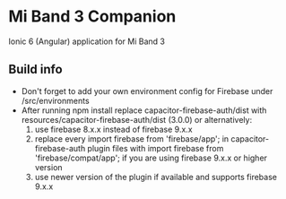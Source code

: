 # Mi Band 3 Companion
Ionic 6 (Angular) application for Mi Band 3

## Build info
* Don't forget to add your own environment config for Firebase under /src/environments
* After running npm install replace capacitor-firebase-auth/dist with resources/capacitor-firebase-auth/dist (3.0.0)
  or alternatively: 
    1. use firebase 8.x.x instead of firebase 9.x.x
    2. replace every import firebase from 'firebase/app'; in capacitor-firebase-auth plugin files with import firebase from 'firebase/compat/app';
      if you are using firebase 9.x.x or higher version
    3. use newer version of the plugin if available and supports firebase 9.x.x
